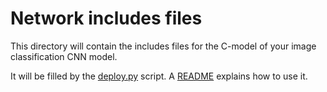 # Network includes files
This directory will contain the includes files for the C-model of your image classification CNN model.

It will be filled by the [deploy.py](../../../../../hand_posture/deployment/deploy.py) script. A [README](../../../../../hand_posture/deployment/README.md) explains how to use it.


